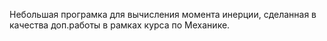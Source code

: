 Небольшая програмка для вычисления момента инерции, сделанная в качества доп.работы в рамках курса по Механике.
